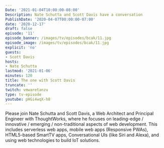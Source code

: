 ```yaml
---
Date: '2021-01-04T10:00:00-08:00'
Description: Nate Schutta and Scott Davis have a conversation
PublishDate: '2020-04-07T00:00:00-07:00'
date: '2020-12-17'
draft: false
episode: '11'
episode_banner: /images/tv/episodes/bcak/11.jpg
episode_image: /images/tv/episodes/bcak/11.jpg
explicit: 'no'
guests:
- Scott Davis
hosts:
- Nate Schutta
lastmod: '2021-01-06'
minutes: 120
title: The one with Scott Davis
truncate: ''
twitch: vmwaretanzu
type: tv-episode
youtube: pHGi4wqX-h8
---
```


Please join Nate Schutta and Scott Davis, a Web Architect and Principal Engineer with ThoughtWorks, where he focuses on leading-edge / innovative / emerging / non-traditional aspects of web development. This includes serverless web apps, mobile web apps (Responsive PWAs), HTML5-based SmartTV apps, Conversational UIs (like Siri and Alexa), and using web technologies to build IoT solutions.